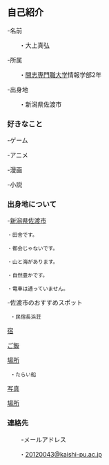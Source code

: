 ## 自己紹介

-名前

 　　・大上真弘
 
-所属

 　　・[開志専門職大学](https://kaishi-pu.ac.jp/)情報学部2年


-出身地
　　　
   
   
   　　・新潟県佐渡市




### 好きなこと


-ゲーム


-アニメ


-漫画


-小説


### 出身地について



-[新潟県佐渡市](https://www.google.com/maps?q=%E6%96%B0%E6%BD%9F%E7%9C%8C%E4%BD%90%E6%B8%A1%E5%B8%82&rlz=1C5CHFA_enJP902JP909&um=1&ie=UTF-8&sa=X&ved=2ahUKEwi-lPyitr_0AhX2k1YBHTohAVkQ_AUoAXoECAEQAw)



    ・田舎です。
    
    ・都会じゃないです。
    
    ・山と海があります。
    
    ・自然豊かです。
    
    ・電車は通っていません。
    
    
-佐渡市のおすすめスポット
     
     
     
     ・民宿長浜荘
     
     
     
   [宿](https://niigata-kankou.or.jp/image/rendering/blog_paragraph_image/7801/keep/1200?v=510c5cfbe670f8e6b49b6d740b7d7166fa7d8274)
   
   
   [ご飯](https://niigata-kankou.or.jp/image/rendering/blog_paragraph_image/7798/keep/1200?v=f3c75d965174ff259ab62822f8270f2aaaaf72d4)
   
   
   [場所](https://www.google.com/maps/place/%E9%95%B7%E6%B5%9C%E8%8D%98/@37.9417839,138.3080835,17z/data=!3m1!4b1!4m8!3m7!1s0x5ff362ce999e8189:0xbbb3488af9261fe9!5m2!4m1!1i2!8m2!3d37.9417839!4d138.3102722?hl=ja)
     
     
     
     ・たらい船
     
     
     
   [写真](http://niigata-kankou.or.jp/image/rendering/attraction_image/10475/keep/1200?v=fdd9fd70f36c1ef97b20e51927cff5dec8ff1770)
   
   
   [場所](https://www.google.com/maps/place/%E7%9F%A2%E5%B3%B6%E4%BD%93%E9%A8%93%E4%BA%A4%E6%B5%81%E9%A4%A8/@37.8088267,138.2646993,17z/data=!3m1!4b1!4m5!3m4!1s0x5ff4875ce95dcd39:0xc8e5251c7d01b95c!8m2!3d37.808857!4d138.266913?hl=ja)


### 連絡先
　　 
-メールアドレス

　　・20120043@kaishi-pu.ac.jp
